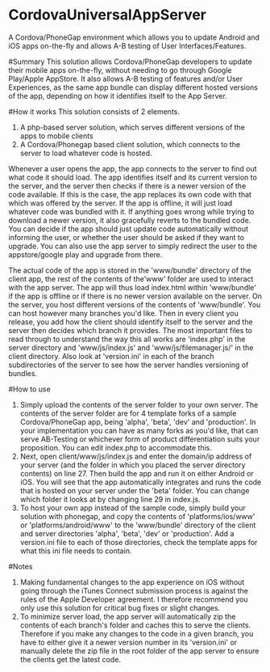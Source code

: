 # CordovaUniversalAppServer
A Cordova/PhoneGap environment which allows you to update Android and iOS apps on-the-fly and allows A-B testing of User Interfaces/Features.

#Summary
This solution allows Cordova/PhoneGap developers to update their mobile apps on-the-fly, without needing to go through Google Play/Apple AppStore. It also allows A-B testing of features and/or User Experiences, as the same app bundle can display different hosted versions of the app, depending on how it identifies itself to the App Server.

#How it works
This solution consists of 2 elements.

1. A php-based server solution, which serves different versions of the apps to mobile clients
2. A Cordova/Phonegap based client solution, which connects to the server to load whatever code is hosted. 

Whenever a user opens the app, the app connects to the server to find out what code it should load. The app identifies itself and its current version to the server, and the server then checks if there is a newer version of the code available. If this is the case, the app replaces its own code with that which was offered by the server. If the app is offline, it will just load whatever code was bundled with it. If anything goes wrong while trying to download a newer version, it also gracefully reverts to the bundled code. You can decide if the app should just update code automatically without informing the user, or whether the user should be asked if they want to upgrade. You can also use the app server to simply redirect the user to the appstore/google play and upgrade from there.

The actual code of the app is stored in the 'www/bundle' directory of the client app, the rest of the contents of the'www' folder are used to interact with the app server. The app will thus load index.html within 'www/bundle' if the app is offline or if there is no newer version available on the server. On the server, you host different versions of the contents of 'www/bundle'. You can host however many branches you'd like. Then in every client you release, you add how the client should identify itself to the server and the server then decides which branch it provides. The most important files to read through to understand the way this all works are 'index.php' in the server directory and 'www/js/index.js' and 'www/js/filemanager.js/' in the client directory. Also look at 'version.ini' in each of the branch subdirectories of the server to see how the server handles versioning of bundles.

#How to use
1. Simply upload the contents of the server folder to your own server. The contents of the server folder are for 4 template forks of a sample Cordova/PhoneGap app, being 'alpha', 'beta', 'dev' and 'production'. In your implementation you can have as many forks as you'd like, that can serve AB-Testing or whichever form of product differentiation suits your proposition. You can edit index.php to accommodate this. 
2. Next, open client/www/js/index.js and enter the domain/ip address of your server (and the folder in which you placed the server directory contents) on line 27. Then build the app and run it on either Android or iOS. You will see that the app automatically integrates and runs the code that is hosted on your server under the 'beta' folder. You can change which folder it looks at by changing line 29 in index.js.
3. To host your own app instead of the sample code, simply build your solution with phonegap, and copy the contents of 'platforms/ios/www' or 'platforms/android/www' to the 'www/bundle' directory of the client and server directories 'alpha', 'beta', 'dev' or 'production'. Add a version.ini file to each of those directories, check the template apps for what this ini file needs to contain. 

#Notes
1. Making fundamental changes to the app experience on iOS without going through the iTunes Connect submission process is against the rules of the Apple Developer agreement. I therefore recommend you only use this solution for critical bug fixes or slight changes.
2. To minimize server load, the app server will automatically zip the contents of each branch's folder and caches this to serve the clients. Therefore if you make any changes to the code in a given branch, you have to either give it a newer version number in its 'version.ini' or manually delete the zip file in the root folder of the app server to ensure the clients get the latest code.
